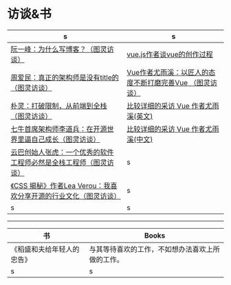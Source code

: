 # 访谈&书

|s|s|
|--|--|
|[阮一峰：为什么写博客？（图灵访谈）](http://www.ituring.com.cn/article/111023)|[vue.js作者谈vue的创作过程](http://www.csdn.net/article/1970-01-01/2825439)|
|[周爱民：真正的架构师是没有title的（图灵访谈）](http://www.ituring.com.cn/article/120377)|[Vue作者尤雨溪：以匠人的态度不断打磨完善Vue （图灵访谈）](http://www.ituring.com.cn/article/273032)|
|[朴灵：打破限制，从前端到全栈（图灵访谈）](http://www.ituring.com.cn/article/197773)|[比较详细的采访 Vue 作者尤雨溪(英文)](https://medium.freecodecamp.com/between-the-wires-an-interview-with-vue-js-creator-evan-you-e383cbf57cc4)|
|[七牛首席架构师李道兵：在开源世界里逼自己成长（图灵访谈）](http://www.ituring.com.cn/article/200305)|[比较详细的采访 Vue 作者尤雨溪(中文)](http://zcfy.cc/article/an-interview-with-vue-js-creator-evan-you-3143.html?t=selection)|
|[云巴创始人张虎：一个优秀的软件工程师必然是全栈工程师（图灵访谈）](http://www.ituring.com.cn/article/199457)|s|
|[《CSS 揭秘》作者Lea Verou：我喜欢分享开源的行业文化（图灵访谈）](http://www.ituring.com.cn/article/261344)|s|
|s|s|


------

| 书 | Books |
|--|--|
|《稻盛和夫给年轻人的忠告》|与其等待喜欢的工作，不如想办法喜欢上所做的工作。|
|s|s|